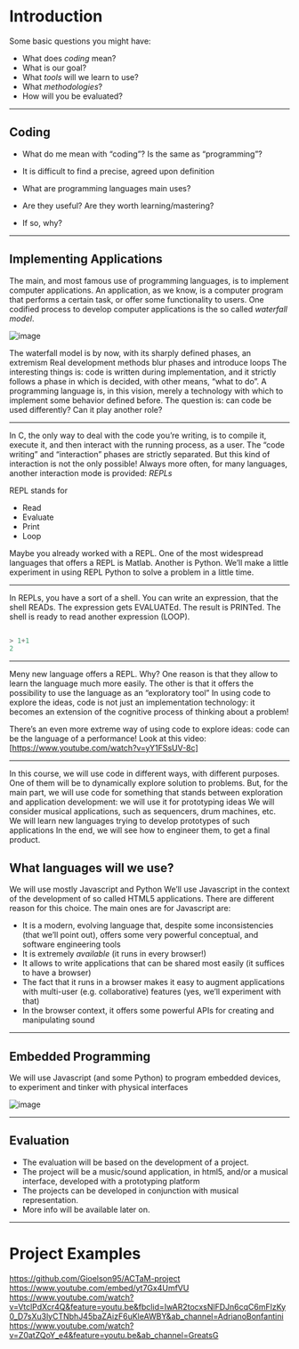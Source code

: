 # Introduction

Some basic questions you might have:

* What does _coding_ mean?
* What is our goal?
* What _tools_ will we learn to use?
* What _methodologies_?
* How will you be evaluated?

---

## Coding

* What do me mean with “coding”? Is the same as “programming”?

* It is difficult to find a precise, agreed upon definition

* What are programming languages main uses?
* Are they useful? Are they worth learning/mastering?
* If so, why?

---

## Implementing Applications

The main, and most famous use of programming languages, is to implement computer applications.
An application, as we know, is a computer program that performs a certain task, or offer some functionality to users.
One codified process to develop computer applications is the so called _waterfall model_.

![image](https://github.com/fbrusch/actam_2023_2024/assets/1415376/9c03aa32-c92d-4a5c-befb-eed72da9fd8b)


The waterfall model is by now, with its sharply defined phases, an extremism
Real development methods blur phases and introduce loops
The interesting things is: code is written during implementation, and it strictly follows a phase in which is decided, with other means, “what to do”.
A programming language is, in this vision, merely a technology with which to implement some behavior defined before.
The question is: can code be used differently? Can it play another role?

---


In C, the only way to deal with the code you’re writing, is to compile it, execute it, and then interact with the running process, as a user. The “code writing” and “interaction” phases are strictly separated.
But this kind of interaction is not the only possible!
Always more often, for many languages, another interaction mode is provided: _REPLs_

REPL stands for
* Read
* Evaluate
* Print
* Loop

Maybe you already worked with a REPL. One of the most widespread languages that offers a REPL is Matlab.
Another is Python. We’ll make a little experiment in using REPL Python to solve a problem in a little time.

---

In REPLs, you have a sort of a shell.
You can write an expression, that the shell READs.
The expression gets EVALUATEd.
The result is PRINTed.
The shell is ready to read another expression (LOOP).

```python

> 1+1
2
```

---

Meny new language offers a REPL. Why?
One reason is that they allow to learn the language much more easily.
The other is that it offers the possibility to use the language as an “exploratory tool”
In using code to explore the ideas, code is not just an implementation technology: it becomes an extension of the cognitive process of thinking about a problem!

There’s an even more extreme way of using code to explore ideas: code can be the language of a performance! Look at this video:
[https://www.youtube.com/watch?v=yY1FSsUV-8c]

---

In this course, we will use code in different ways, with different purposes.
One of them will be to dynamically explore solution to problems.
But, for the main part, we will use code for something that stands between exploration and application development: we will use it for prototyping ideas
We will consider musical applications, such as sequencers, drum machines, etc.
We will learn new languages trying to develop prototypes of such applications
In the end, we will see how to engineer them, to get a final product.

## What languages will we use?

We will use mostly Javascript and Python
We’ll use Javascript in the context of the development of so called HTML5 applications.
There are different reason for this choice. The main ones are for Javascript are:
* It is a modern, evolving language that, despite some inconsistencies (that we’ll point out), offers some very powerful conceptual, and software engineering tools
* It is extremely _available_ (it runs in every browser!) 
* It allows to write applications that can be shared most easily (it suffices to have a browser)
* The fact that it runs in a browser makes it easy to augment applications with multi-user (e.g. collaborative) features (yes, we’ll experiment with that)
* In the browser context, it offers some powerful APIs for creating and manipulating sound

---

## Embedded Programming

We will use Javascript (and some Python) to program embedded devices, to experiment and tinker with physical interfaces

![image](https://github.com/fbrusch/actam_2023_2024/assets/1415376/a51c8711-3a01-4ee5-950e-bf351fc95020)


---

## Evaluation

* The evaluation will be based on the development of a project.
* The project will be a music/sound application, in html5, and/or a musical interface, developed with a prototyping platform
* The projects can be developed in conjunction with musical representation.
* More info will be available later on.

----


# Project Examples

https://github.com/Gioelson95/ACTaM-project
https://www.youtube.com/embed/yt7Gx4UmfVU
https://www.youtube.com/watch?v=VtclPdXcr4Q&feature=youtu.be&fbclid=IwAR2tocxsNlFDJn6cqC6mFlzKy0_D7sXu3lyCTNbhJ45baZAizF6uKleAWBY&ab_channel=AdrianoBonfantini
https://www.youtube.com/watch?v=Z0atZQoY_e4&feature=youtu.be&ab_channel=GreatsG







